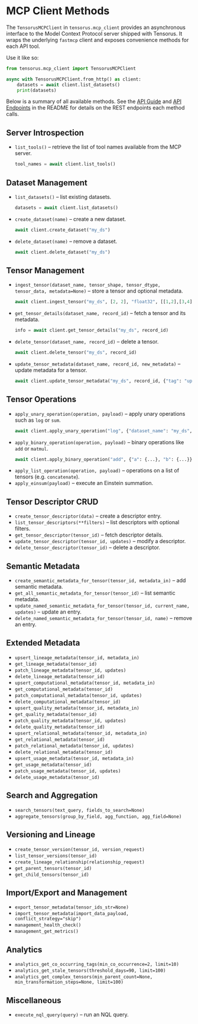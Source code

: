 # MCP Client Methods

The `TensorusMCPClient` in `tensorus.mcp_client` provides an asynchronous interface to the
Model Context Protocol server shipped with Tensorus.  It wraps the underlying
`fastmcp` client and exposes convenience methods for each API tool.

Use it like so:

```python
from tensorus.mcp_client import TensorusMCPClient

async with TensorusMCPClient.from_http() as client:
    datasets = await client.list_datasets()
    print(datasets)
```

Below is a summary of all available methods.  See the
[API Guide](api_guide.md) and [API Endpoints](../README.md#api-endpoints) in the
README for details on the REST endpoints each method calls.

## Server Introspection

- `list_tools()` – retrieve the list of tool names available from the MCP
  server.
  ```python
  tool_names = await client.list_tools()
  ```

## Dataset Management

- `list_datasets()` – list existing datasets.
  ```python
  datasets = await client.list_datasets()
  ```
- `create_dataset(name)` – create a new dataset.
  ```python
  await client.create_dataset("my_ds")
  ```
- `delete_dataset(name)` – remove a dataset.
  ```python
  await client.delete_dataset("my_ds")
  ```

## Tensor Management

- `ingest_tensor(dataset_name, tensor_shape, tensor_dtype, tensor_data, metadata=None)` –
  store a tensor and optional metadata.
  ```python
  await client.ingest_tensor("my_ds", [2, 2], "float32", [[1,2],[3,4]])
  ```
- `get_tensor_details(dataset_name, record_id)` – fetch a tensor and its metadata.
  ```python
  info = await client.get_tensor_details("my_ds", record_id)
  ```
- `delete_tensor(dataset_name, record_id)` – delete a tensor.
  ```python
  await client.delete_tensor("my_ds", record_id)
  ```
- `update_tensor_metadata(dataset_name, record_id, new_metadata)` – update metadata for a tensor.
  ```python
  await client.update_tensor_metadata("my_ds", record_id, {"tag": "updated"})
  ```

## Tensor Operations

- `apply_unary_operation(operation, payload)` – apply unary operations such as `log` or `sum`.
  ```python
  await client.apply_unary_operation("log", {"dataset_name": "my_ds", "record_id": record_id})
  ```
- `apply_binary_operation(operation, payload)` – binary operations like `add` or `matmul`.
  ```python
  await client.apply_binary_operation("add", {"a": {...}, "b": {...}})
  ```
- `apply_list_operation(operation, payload)` – operations on a list of tensors (e.g. `concatenate`).
- `apply_einsum(payload)` – execute an Einstein summation.

## Tensor Descriptor CRUD

- `create_tensor_descriptor(data)` – create a descriptor entry.
- `list_tensor_descriptors(**filters)` – list descriptors with optional filters.
- `get_tensor_descriptor(tensor_id)` – fetch descriptor details.
- `update_tensor_descriptor(tensor_id, updates)` – modify a descriptor.
- `delete_tensor_descriptor(tensor_id)` – delete a descriptor.

## Semantic Metadata

- `create_semantic_metadata_for_tensor(tensor_id, metadata_in)` – add semantic metadata.
- `get_all_semantic_metadata_for_tensor(tensor_id)` – list semantic metadata.
- `update_named_semantic_metadata_for_tensor(tensor_id, current_name, updates)` – update an entry.
- `delete_named_semantic_metadata_for_tensor(tensor_id, name)` – remove an entry.

## Extended Metadata

- `upsert_lineage_metadata(tensor_id, metadata_in)`
- `get_lineage_metadata(tensor_id)`
- `patch_lineage_metadata(tensor_id, updates)`
- `delete_lineage_metadata(tensor_id)`
- `upsert_computational_metadata(tensor_id, metadata_in)`
- `get_computational_metadata(tensor_id)`
- `patch_computational_metadata(tensor_id, updates)`
- `delete_computational_metadata(tensor_id)`
- `upsert_quality_metadata(tensor_id, metadata_in)`
- `get_quality_metadata(tensor_id)`
- `patch_quality_metadata(tensor_id, updates)`
- `delete_quality_metadata(tensor_id)`
- `upsert_relational_metadata(tensor_id, metadata_in)`
- `get_relational_metadata(tensor_id)`
- `patch_relational_metadata(tensor_id, updates)`
- `delete_relational_metadata(tensor_id)`
- `upsert_usage_metadata(tensor_id, metadata_in)`
- `get_usage_metadata(tensor_id)`
- `patch_usage_metadata(tensor_id, updates)`
- `delete_usage_metadata(tensor_id)`

## Search and Aggregation

- `search_tensors(text_query, fields_to_search=None)`
- `aggregate_tensors(group_by_field, agg_function, agg_field=None)`

## Versioning and Lineage

- `create_tensor_version(tensor_id, version_request)`
- `list_tensor_versions(tensor_id)`
- `create_lineage_relationship(relationship_request)`
- `get_parent_tensors(tensor_id)`
- `get_child_tensors(tensor_id)`

## Import/Export and Management

- `export_tensor_metadata(tensor_ids_str=None)`
- `import_tensor_metadata(import_data_payload, conflict_strategy="skip")`
- `management_health_check()`
- `management_get_metrics()`

## Analytics

- `analytics_get_co_occurring_tags(min_co_occurrence=2, limit=10)`
- `analytics_get_stale_tensors(threshold_days=90, limit=100)`
- `analytics_get_complex_tensors(min_parent_count=None, min_transformation_steps=None, limit=100)`

## Miscellaneous

- `execute_nql_query(query)` – run an NQL query.


